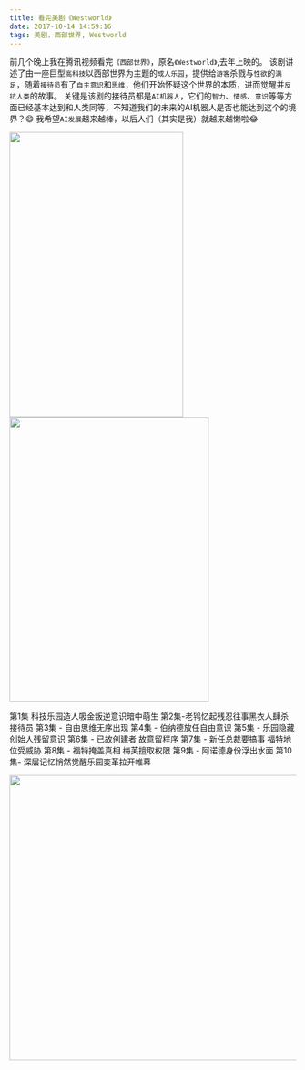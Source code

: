 ```yaml
---
title: 看完美剧《Westworld》
date: 2017-10-14 14:59:16
tags: 美剧，西部世界, Westworld
---
```


前几个晚上我在腾讯视频看完`《西部世界》`，原名`《Westworld》`,去年上映的。
该剧讲述了由一座巨型`高科技`以西部世界为主题的`成人乐园`，提供给`游客`杀戮与`性欲`的`满足`，随着`接待员`有了`自主意识`和`思维`，他们开始怀疑这个世界的本质，进而觉醒并`反抗人类`的故事。
关键是该剧的接待员都是`AI机器人`，它们的`智力`、`情感`、`意识`等等方面已经基本达到和人类同等，不知道我们的未来的AI机器人是否也能达到这个的境界？😄
我希望`AI发展`越来越棒，以后人们（其实是我）就越来越懒啦😂

<img src="/img/westworld/westworld_theme.jpg" width="305px" height="500px" /><img src="/img/westworld/westworld_protagonist_female_carous.jpg" width="350px" height="500px" />

第1集 科技乐园造人吸金叛逆意识暗中萌生
第2集-老鸨忆起残忍往事黑衣人肆杀接待员
第3集 - 自由思维无序出现
第4集 - 伯纳德放任自由意识
第5集 - 乐园隐藏创始人残留意识
第6集 - 已故创建者 故意留程序
第7集 - 新任总裁要搞事 福特地位受威胁
第8集 - 福特掩盖真相 梅芙擅取权限
第9集 - 阿诺德身份浮出水面
第10集- 深层记忆悄然觉醒乐园变革拉开帷幕

<img src="/img/westworld/westworld_akindofhost.jpg" width="700px" height="500px" />
